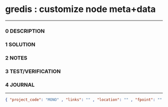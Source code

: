 # gredis : customize node meta+data
--------------------------------
### 0 DESCRIPTION


### 1 SOLUTION


### 2 NOTES


### 3 TEST/VERIFICATION


### 4 JOURNAL



--------------------------------
```json
{ "project_code": "MONO" , "links": "" , "location": "" , "fpoint": "" }
```
